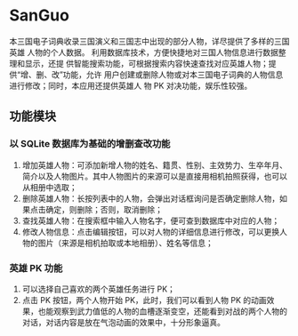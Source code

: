 # SanGuo
本三国电子词典收录三国演义和三国志中出现的部分人物，详尽提供了多样的三国英雄 人物的个人数据。 利用数据库技术，方便快捷地对三国人物信息进行数据整理和显示，还提 供智能搜索功能，可根据搜索内容快速查找对应英雄人物；提供“增、删、改”功能，允许 用户创建或删除人物或对本三国电子词典的人物信息进行修改；同时，本应用还提供英雄人 物 PK 对决功能，娱乐性较强。

## 功能模块
### 以 SQLite 数据库为基础的增删查改功能
1. 增加英雄人物：可添加新增人物的姓名、籍贯、性别、主效势力、生卒年月、简介以及人物图片。其中人物图片的来源可以是直接用相机拍照获得，也可以从相册中选取；
2. 删除英雄人物：长按列表中的人物，会弹出对话框询问是否确定删除人物，如果点击确定，则删除；否则，取消删除；
3. 查找英雄人物：在搜索框中输入人物名字，便可查到数据库中对应的人物；
4. 修改人物信息：点击编辑按钮，可以对人物的详细信息进行修改，可以更换人物的图片（来源是相机拍取或本地相册）、姓名等信息；
### 英雄 PK 功能
1. 可以选择自己喜欢的两个英雄任务进行 PK；
2. 点击 PK 按钮，两个人物开始 PK，此时，我们可以看到人物 PK 的动画效果，也能观察到武力值低的人物的血槽逐渐变空，还能看到对战的两个人物的对话，对话内容是放在气泡动画的效果中，十分形象逼真。
